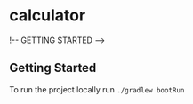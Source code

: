 # calculator
!-- GETTING STARTED -->
## Getting Started

To run the project locally run ```./gradlew bootRun```
